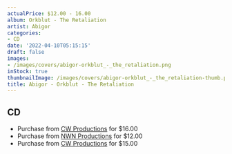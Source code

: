 ```yaml
---
actualPrice: $12.00 - 16.00
album: Orkblut - The Retaliation
artist: Abigor
categories:
- CD
date: '2022-04-10T05:15:15'
draft: false
images:
- /images/covers/abigor-orkblut_-_the_retaliation.png
inStock: true
thumbnailImage: /images/covers/abigor-orkblut_-_the_retaliation-thumb.png
title: Abigor - Orkblut - The Retaliation
---
```


## CD
* Purchase from [CW Productions](https://shop.cwproductions.net/products/abigor-orkblut-the-retaliation-cd) for $16.00
* Purchase from [NWN Productions](http://shop.nwnprod.com/index.php?route=product/product&path=93&product_id=18802&sort=pd.name&order=ASC) for $12.00
* Purchase from [CW Productions](https://shop.cwproductions.net/products/abigor-orkblut-the-retaliation-cd-1) for $15.00
